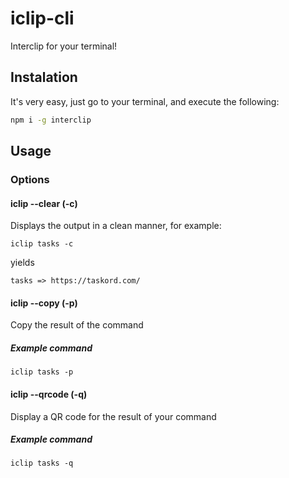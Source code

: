 # iclip-cli
Interclip for your terminal!

## Instalation
It's very easy, just go to your terminal, and execute the following:
```bash
npm i -g interclip
```

## Usage
### Options
#### iclip --clear (-c)
Displays the output in a clean manner, for example:
```
iclip tasks -c
```
yields
```
tasks => https://taskord.com/
```
#### iclip --copy (-p)
Copy the result of the command
##### Example command 
```iclip tasks -p```

#### iclip --qrcode (-q)
Display a QR code for the result of your command
##### Example command
```iclip tasks -q```

